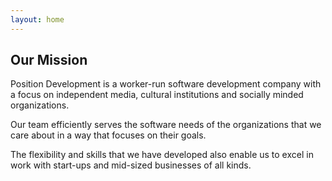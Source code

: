 ```yaml
---
layout: home
---
```

## Our Mission

Position Development is a worker-run software development company
 with a focus on independent media, cultural institutions and socially
 minded organizations.

Our team efficiently serves the software needs of the organizations that we
 care about in a way that focuses on their goals.

The flexibility and skills that we have developed also enable us to
 excel in work with start-ups and mid-sized businesses of all kinds.
